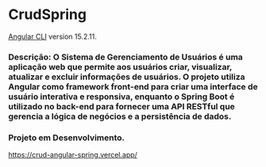 # CrudSpring

[Angular CLI](https://github.com/angular/angular-cli) version 15.2.11.

###  Descrição: O Sistema de Gerenciamento de Usuários é uma aplicação web que permite aos usuários criar, visualizar, atualizar e excluir informações de usuários. O projeto utiliza Angular como framework front-end para criar uma interface de usuário interativa e responsiva, enquanto o Spring Boot é utilizado no back-end para fornecer uma API RESTful que gerencia a lógica de negócios e a persistência de dados.

### Projeto em Desenvolvimento.
https://crud-angular-spring.vercel.app/
